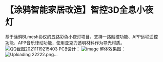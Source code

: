 # 【涂鸦智能家居改造】智控3D全息小夜灯
基于涂鸦BLmesh协议的五路彩色小夜灯项目，支持一路触控功能、APP远程遥控功能、APP音乐律动功能，使用亚克力透明材料作为导光材质。
![QQ截图20211119215403](https://user-images.githubusercontent.com/82668483/142634477-0728c034-3a17-4412-a00f-1c648992215d.png)
PCB设计：
![image](https://user-images.githubusercontent.com/82668483/142634743-d540d855-5273-49d3-8541-de2d560c6b9e.png)
整体效果图：
![Uploading 22222.png…]()
